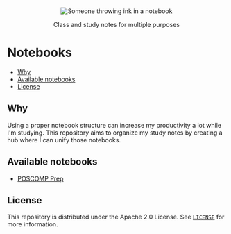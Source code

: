<p align="center">
  <br>
   <img src="https://i.giphy.com/media/138uKlsOppooXC/giphy.webp" alt="Someone throwing ink in a notebook" title="Notebook header's GIF" />
  <br>
</p>
<p align="center">
Class and study notes for multiple purposes 
</p>

# Notebooks

* [Why](#why)
* [Available notebooks](#available-notebooks)
* [License](#license)

## Why

Using a proper notebook structure can increase my productivity a lot while I'm studying. This repository aims to organize my study notes by creating a hub where I can unify those notebooks.

## Available notebooks

* [POSCOMP Prep][poscomp-prep-notebook]

## License

This repository is distributed under the Apache 2.0 License. See [`LICENSE`][license] for more information.

[license]: LICENSE
[poscomp-prep-notebook]: notebooks/poscomp-prep
